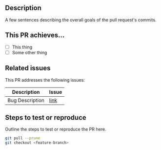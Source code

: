 ## Description
A few sentences describing the overall goals of the pull request's commits.

## This PR achieves...
- [ ] This thing
- [ ] Some other thing

## Related issues
This PR addresses the following issues:

Description | Issue
------ | ------
Bug Description | [link]()

## Steps to test or reproduce
Outline the steps to test or reproduce the PR here.

```sh
git pull --prune
git checkout <feature-branch>
```
